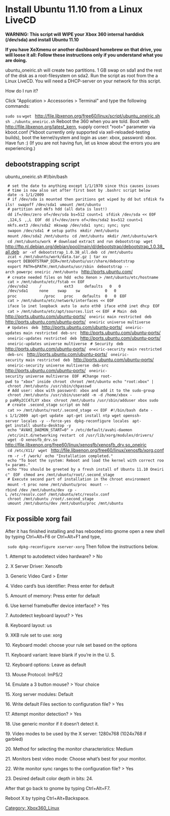 # Install Ubuntu 11.10 from a Linux LiveCD

**WARNING: This script will WIPE your Xbox 360 internal harddisk
(/dev/sda) and install Ubuntu 11.10**

**If you have XeXmenu or another dashboard homebrew on that drive, you
will loose it all: Follow these instructions only if you understand what
you are doing.**

ubuntu_oneiric.sh will create two partitions. 1 GB swap on sda1 and the
rest of the disk as a root-filesystem on sda2. Run the script as root
from the a Linux LiveCD. You will need a DHCP-server on your network for
this script.

How do I run it?

Click "Application \> Accessories \> Terminal" and type the following
commands:

 `sudo su`
`wget ` <http://file.libxenon.org/free60/linux/script/ubuntu_oneiric.sh>
 `sh ./ubuntu_oneiric.sh`
Reboot the 360 when you are told. Boot with
<http://file.libxenon.org/latest_kern>, supply correct "root=" parameter
via kboot.conf (\*kboot currently only supported via
xell-reloaded-testing builds), boot the kernel/system and login as user:
xbox, password: xbox. Have fun :) (If you are not having fun, let us
know about the errors you are
experiencing.)

## debootstrapping script

ubuntu_oneiric.sh
\#\!/bin/bash

 ` # set the date to anything except 1/1/1970 since this causes issues`
 ` # time is now also set after first boot by .bashrc script below`
 ` date -s 1/1/2009`
 ` # if /dev/sda is mounted then paritions get wiped by dd but sfdisk fails!`
 ` swapoff /dev/sda1`
 ` umount /mnt/ubuntu`
 ` # partition and mkfs hdd (all data is lost!)`
 ` dd if=/dev/zero of=/dev/sda bs=512 count=1`
 ` sfdisk /dev/sda << EOF`
 ` ,124,S`
 ` ,,L`
 ` EOF`
 ` dd if=/dev/zero of=/dev/sda2 bs=512 count=1`
 ` mkfs.ext3 /dev/sda2`
 ` mkswap /dev/sda1`
 ` sync; sync; sync`
 ` swapon /dev/sda1`
 ` # setup paths`
 ` mkdir /mnt/ubuntu`
 ` mount /dev/sda2 /mnt/ubuntu`
 ` cd /mnt/ubuntu`
 ` mkdir /mnt/ubuntu/work`
 ` cd /mnt/ubuntu/work`
 ` # download extract and run debootstrap`
` wget ` <http://ftp.nl.debian.org/debian/pool/main/d/debootstrap/debootstrap_1.0.38_all.deb>
 ` ar -xf debootstrap_1.0.38_all.deb`
 ` cd /mnt/ubuntu`
 ` zcat < /mnt/ubuntu/work/data.tar.gz | tar xv`
 ` export DEBOOTSTRAP_DIR=/mnt/ubuntu/usr/share/debootstrap`
 ` export PATH=$PATH:/mnt/ubuntu/usr/sbin`
` debootstrap --arch powerpc oneiric /mnt/ubuntu ` <http://ports.ubuntu.com/>
 ` # create needed files on hdd`
 ` echo Xenon > /mnt/ubuntu/etc/hostname`
 ` cat > /mnt/ubuntu/etc/fstab << EOF`
 ` /dev/sda2     /          ext3     defaults   0   0`
 ` /dev/sda1     none    swap    sw           0   0`
 ` proc            /proc    proc    defaults  0   0`
 ` EOF`
 ` cat > /mnt/ubuntu/etc/network/interfaces << EOF`
 ` iface lo inet loopback`
 ` auto lo`
 ` auto eth0`
 ` iface eth0 inet dhcp`
 ` EOF`
 ` cat > /mnt/ubuntu/etc/apt/sources.list << EOF`
 ` # Main`
` deb ` <http://ports.ubuntu.com/ubuntu-ports/> ` oneiric main restricted`
` deb ` <http://ports.ubuntu.com/ubuntu-ports/> ` oneiric universe multiverse`
 ` # Updates`
` deb ` <http://ports.ubuntu.com/ubuntu-ports/> ` oneiric-updates main restricted`
` deb-src ` <http://ports.ubuntu.com/ubuntu-ports/> ` oneiric-updates restricted`
` deb ` <http://ports.ubuntu.com/ubuntu-ports/> ` oneiric-updates universe multiverse`
 ` # Security`
` deb ` <http://ports.ubuntu.com/ubuntu-ports/> ` oneiric-security main restricted`
` deb-src ` <http://ports.ubuntu.com/ubuntu-ports/> ` oneiric-security main restricted`
` deb ` <http://ports.ubuntu.com/ubuntu-ports/> ` oneiric-security universe multiverse`
` deb-src ` <http://ports.ubuntu.com/ubuntu-ports/> ` oneiric-security universe multiverse`
 ` EOF`
 ` #Change root-pwd to "xbox" inside chroot`
 ` chroot /mnt/ubuntu echo "root:xbox" | chroot /mnt/ubuntu /usr/sbin/chpasswd`
 ` # Add user: xbox with password: xbox and add it to the sudo-group`
 ` chroot /mnt/ubuntu /usr/sbin/useradd -m -d /home/xbox -p paRRy2CC47LXY xbox`
 ` chroot /mnt/ubuntu /usr/sbin/adduser xbox sudo`
 ` # create .second_stage script on hdd`
 ` cat >> /mnt/ubuntu/root/.second_stage << EOF`
 ` #!/bin/bash`
 ` date -s 1/1/2009`
 ` apt-get update`
 ` apt-get install ntp wget openssh-server locales -y --force-yes`
 ` dpkg-reconfigure locales`
 ` apt-get install ubuntu-desktop -y`
 ` echo "AVAHI_DAEMON_START=0" > /etc/default/avahi-daemon`
 ` /etc/init.d/networking restart`
 ` cd /usr/lib/xorg/modules/drivers/`
` wget -O xenosfb_drv.so ` <http://file.libxenon.org/free60/linux/xenosfb/xenosfb_drv.so_oneiric>
 ` cd /etc/X11/`
` wget ` <http://file.libxenon.org/free60/linux/xenosfb/xorg.conf>
 ` rm -r -f /work/`
 ` echo "Installation completed."`
 ` echo "To boot the system: Reboot and load the kernel with correct root= params."`
 ` echo "You should be greeted by a fresh install of Ubuntu 11.10 Oneiric"`
 ` EOF`
 ` chmod a+x /mnt/ubuntu/root/.second_stage`
 ` # Execute second part of installation in the chroot environment`
 ` mount -t proc none /mnt/ubuntu/proc`
 ` mount --rbind /dev /mnt/ubuntu/dev`
 ` cp -L /etc/resolv.conf /mnt/ubuntu/etc/resolv.conf`
 ` chroot /mnt/ubuntu /root/.second_stage`
 ` umount /mnt/ubuntu/dev /mnt/ubuntu/proc /mnt/ubuntu`

## Fix possible xorg fail

After it has finished installing and has rebooted into gnome open a new
shell by typing Ctrl+Alt+F6 or Ctrl+Alt+F1 and type, 

 ` sudo dpkg-reconfigure xserver-xorg`
Then follow the instructions below.

1\. Attempt to autodetect video hardware? \> No

2\. X Server Driver: Xenosfb

3\. Generic Video Card \> Enter

4\. Video card’s bus identifier: Press enter for default

5\. Amount of memory: Press enter for default

6\. Use kernel framebuffer device interface? \> Yes

7\. Autodetect keyboard layout? \> Yes

8\. Keyboard layout: us

9\. XKB rule set to use: xorg

10\. Keyboard model: choose your rule set based on the options

11\. Keyboard variant: leave blank if you’re in the U. S.

12\. Keyboard options: Leave as default

13\. Mouse Protocol: ImPS/2

14\. Emulate a 3 button mouse? \> Your choice

15\. Xorg server modules: Default

16\. Write default Files section to configuration file? \> Yes

17\. Attempt monitor detection? \> Yes

18\. Use generic monitor if it doesn’t detect it.

19\. Video modes to be used by the X server: 1280x768 (1024x768 if
garbled)

20\. Method for selecting the monitor characteristics: Medium

21\. Monitors best video mode: Choose what’s best for your monitor.

22\. Write monitor sync ranges to the configuration file? \> Yes

23\. Desired default color depth in bits: 24.

After that go back to gnome by typing Ctrl+Alt+F7.

Reboot X by typing Ctrl+Alt+Backspace.

[Category: Xbox360_Linux](Category_Xbox360_Linux)
